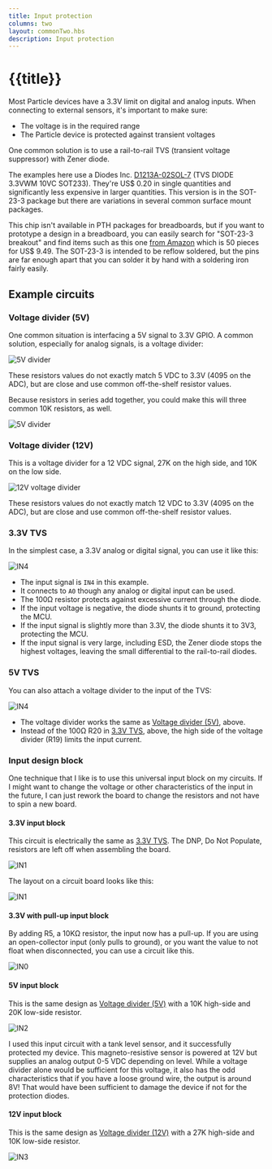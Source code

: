 ```yaml
---
title: Input protection
columns: two
layout: commonTwo.hbs
description: Input protection
---
```


# {{title}}

Most Particle devices have a 3.3V limit on digital and analog inputs. When connecting to external sensors, it's important to make sure:

- The voltage is in the required range
- The Particle device is protected against transient voltages

One common solution is to use a rail-to-rail TVS (transient voltage suppressor) with Zener diode.

The examples here use a Diodes Inc. [D1213A-02SOL-7](https://www.digikey.com/en/products/detail/diodes-incorporated/D1213A-02SOL-7/3340437) 
(TVS DIODE 3.3VWM 10VC SOT233). They're US$ 0.20 in single quantities and significantly less expensive in larger quantities. This version is in the SOT-23-3 package 
but there are variations in several common surface mount packages.

This chip isn't available in PTH packages for breadboards, but if you want to prototype a design in a breadboard, you can 
easily search for "SOT-23-3 breakout" and find items such as this one [from Amazon](https://www.amazon.com/Chironal-Double-Side-SOT23-3-Adapter-Converter/dp/B07MQBF2DD/ref=sr_1_3) which is 50 pieces for US$ 9.49. The SOT-23-3 is intended to be reflow soldered, but the pins are far enough apart that you can
solder it by hand with a soldering iron fairly easily.

## Example circuits

### Voltage divider (5V)

One common situation is interfacing a 5V signal to 3.3V GPIO. A common solution, especially for analog signals, is a voltage divider:

![5V divider](/assets/images/hardware-community/input-protection/div5.png)

These resistors values do not exactly match 5 VDC to 3.3V (4095 on the ADC), but are close and use common off-the-shelf resistor values.

Because resistors in series add together, you could make this will three common 10K resistors, as well.

![5V divider](/assets/images/hardware-community/input-protection/div5b.png)


### Voltage divider (12V)

This is a voltage divider for a 12 VDC signal, 27K on the high side, and 10K on the low side.

![12V voltage divider](/assets/images/hardware-community/input-protection/div12.png)

These resistors values do not exactly match 12 VDC to 3.3V (4095 on the ADC), but are close and use common off-the-shelf resistor values.

### 3.3V TVS

In the simplest case, a 3.3V analog or digital signal, you can use it like this:

![IN4](/assets/images/hardware-community/input-protection/in4.png)

- The input signal is `IN4` in this example.
- It connects to `A0` though any analog or digital input can be used.
- The 100&ohm; resistor protects against excessive current through the diode.
- If the input voltage is negative, the diode shunts it to ground, protecting the MCU.
- If the input signal is slightly more than 3.3V, the diode shunts it to 3V3, protecting the MCU.
- If the input signal is very large, including ESD, the Zener diode stops the highest voltages, leaving the small differential to the rail-to-rail diodes.

### 5V TVS

You can also attach a voltage divider to the input of the TVS:

![IN4](/assets/images/hardware-community/input-protection/div5tvs.png)

- The voltage divider works the same as [Voltage divider (5V)](#voltage-divider-5v-), above.
- Instead of the 100&ohm; R20 in [3.3V TVS](#3-3v-tvs), above, the high side of the voltage divider (R19) limits the input current.

### Input design block

One technique that I like is to use this universal input block on my circuits. If I might want to change the voltage or other characteristics
of the input in the future, I can just rework the board to change the resistors and not have to spin a new board.

#### 3.3V input block

This circuit is electrically the same as [3.3V TVS](#3-3v-tvs). The DNP, Do Not Populate, resistors are left off when assembling the board.

![IN1](/assets/images/hardware-community/input-protection/in1.png)

The layout on a circuit board looks like this:

![IN1](/assets/images/hardware-community/input-protection/in1-board.png)

#### 3.3V with pull-up input block

By adding R5, a 10K&ohm; resistor, the input now has a pull-up. If you are using an open-collector input (only pulls to ground), or you
want the value to not float when disconnected, you can use a circuit like this.

![IN0](/assets/images/hardware-community/input-protection/in0.png)

#### 5V input block

This is the same design as [Voltage divider (5V)](#voltage-divider-15-) with a 10K high-side and 20K low-side resistor.

![IN2](/assets/images/hardware-community/input-protection/in2.png)

I used this input circuit with a tank level sensor, and it successfully protected my device. This magneto-resistive sensor is powered at 12V but supplies
an analog output 0-5 VDC depending on level. While a voltage divider alone would be sufficient for this voltage, it also has the odd characteristics that if
you have a loose ground wire, the output is around 8V! That would have been sufficient to damage the device if not for the protection diodes.




#### 12V input block

This is the same design as [Voltage divider (12V)](#voltage-divider-12v-) with a 27K high-side and 10K low-side resistor.

![IN3](/assets/images/hardware-community/input-protection/in3.png)

